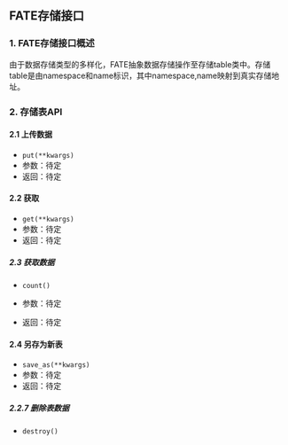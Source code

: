 ## FATE存储接口

### 1. FATE存储接口概述

由于数据存储类型的多样化，FATE抽象数据存储操作至存储table类中。存储table是由namespace和name标识，其中namespace,name映射到真实存储地址。

### 2. 存储表API

#### 2.1 上传数据

- ```put(**kwargs)```
- 参数：待定
- 返回：待定



#### 2.2 获取

- ```get(**kwargs)```
- 参数：待定
- 返回：待定




##### 2.3 获取数据

- ```count()```

- 参数：待定
- 返回：待定




#### 2.4 另存为新表

- ```save_as(**kwargs)```
- 参数：待定
- 返回：待定





##### 2.2.7 删除表数据

- ```destroy()```
